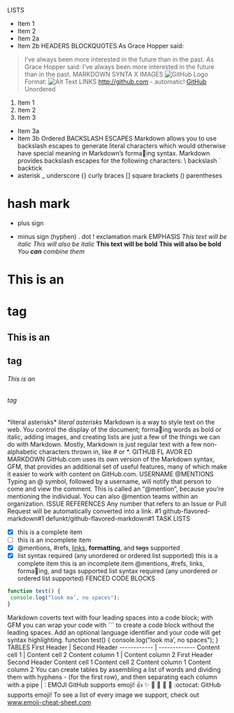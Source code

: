 LISTS
* Item 1
* Item 2
 * Item 2a
 * Item 2b
HEADERS
BLOCKQUOTES
As Grace Hopper said:
> I’ve always been more interested
> in the future than in the past.
As Grace Hopper said:
 I've always been more interested
 in the future than in the past.
MARKDOWN
SYNTA X
IMAGES
![GitHub Logo](/images/logo.png)
Format: ![Alt Text](url)
LINKS
http://github.com - automatic!
[GitHub](http://github.com)
Unordered
1. Item 1
2. Item 2
3. Item 3
 * Item 3a
 * Item 3b
Ordered
BACKSLASH ESCAPES
Markdown allows you to use backslash escapes to generate literal characters which
would otherwise have special meaning in Markdown’s formaing syntax.
Markdown provides backslash escapes for
the following characters:
\ backslash
` backtick
* asterisk
_ underscore
{} curly braces
[] square brackets
() parentheses
# hash mark
+ plus sign
- minus sign (hyphen)
. dot
! exclamation mark
EMPHASIS
*This text will be italic*
_This will also be italic_
**This text will be bold**
__This will also be bold__
*You **can** combine them*
# This is an <h1> tag
## This is an <h2> tag
###### This is an <h6> tag
\*literal asterisks\*
*literal asterisks*
Markdown is a way to style text on the web. You control the display of the document; formaing words as
bold or italic, adding images, and creating lists are just a few of the things we can do with Markdown. Mostly,
Markdown is just regular text with a few non-alphabetic characters thrown in, like # or *.
GITHUB
FL AVOR ED
MARKDOWN
GitHub.com uses its own version of the Markdown syntax, GFM, that provides an additional set of useful
features, many of which make it easier to work with content on GitHub.com.
USERNAME @MENTIONS
Typing an @ symbol, followed by
a username, will notify that person
to come and view the comment.
This is called an “@mention”,
because you’re mentioning the
individual. You can also @mention
teams within an organization.
ISSUE REFERENCES
Any number that refers to an Issue or
Pull Request will be automatically
converted into a link.
#1
github-flavored-markdown#1
defunkt/github-flavored-markdown#1
TASK LISTS
- [x] this is a complete item
- [ ] this is an incomplete item
- [x] @mentions, #refs, [links](),
**formatting**, and <del>tags</del>
supported
- [x] list syntax required (any
unordered or ordered list
supported)
this is a complete item
this is an incomplete item
@mentions, #refs, links, formaing,
and tags supported
list syntax required (any unordered or
ordered list supported)
FENCED CODE BLOCKS
```javascript
function test() {
 console.log("look ma’, no spaces");
}
```
Markdown coverts text with four leading spaces into a code block; with GFM you can
wrap your code with ``` to create a code block without the leading spaces. Add an
optional language identifier and your code will get syntax highlighting.
function test() {
 console.log("look ma’, no spaces");
}
TABLES
First Header | Second Header
------------ | -------------
Content cell 1 | Content cell 2
Content column 1 | Content column 2
First Header Second Header
Content cell 1 Content cell 2
Content column 1 Content column 2
You can create tables by assembling
a list of words and dividing them
with hyphens - (for the first row),
and then separating each column
with a pipe | :
EMOJI
GitHub supports emoji!
:+1: :sparkles: :camel: :tada:
:rocket: :metal: :octocat:
GitHub supports emoji!
To see a list of every image we
support, check out
www.emoji-cheat-sheet.com
